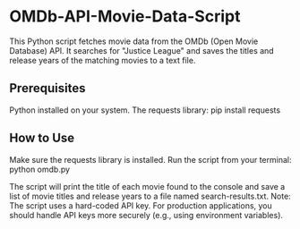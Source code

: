 # OMDb-API-Movie-Data-Script
This Python script fetches movie data from the OMDb (Open Movie Database) API. It searches for "Justice League" and saves the titles and release years of the matching movies to a text file.
## Prerequisites
Python installed on your system.
The requests library:
pip install requests


## How to Use
Make sure the requests library is installed.
Run the script from your terminal:
python omdb.py


The script will print the title of each movie found to the console and save a list of movie titles and release years to a file named search-results.txt.
Note: The script uses a hard-coded API key. For production applications, you should handle API keys more securely (e.g., using environment variables).
